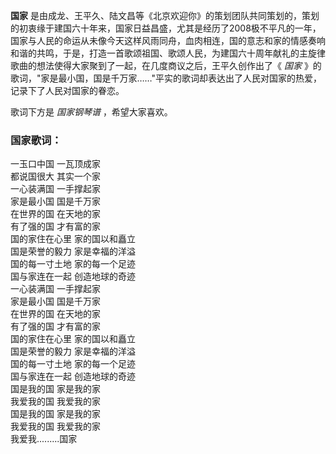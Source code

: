 

**国家**
是由成龙、王平久、陆文昌等《北京欢迎你》的策划团队共同策划的，策划的初衷缘于建国六十年来，国家日益昌盛，尤其是经历了2008极不平凡的一年，国家与人民的命运从未像今天这样风雨同舟，血肉相连，国的意志和家的情感奏响和谐的共鸣，于是，打造一首歌颂祖国、歌颂人民，为建国六十周年献礼的主旋律歌曲的想法使得大家聚到了一起，在几度商议之后，王平久创作出了《
_国家_ 》的歌词，"家是最小国，国是千万家……"平实的歌词却表达出了人民对国家的热爱，记录下了人民对国家的眷恋。

  
歌词下方是 _国家钢琴谱_ ，希望大家喜欢。

### 国家歌词：

一玉口中国 一瓦顶成家  
都说国很大 其实一个家  
一心装满国 一手撑起家  
家是最小国 国是千万家  
在世界的国 在天地的家  
有了强的国 才有富的家  
国的家住在心里 家的国以和矗立  
国是荣誉的毅力 家是幸福的洋溢  
国的每一寸土地 家的每一个足迹  
国与家连在一起 创造地球的奇迹  
一心装满国 一手撑起家  
家是最小国 国是千万家  
在世界的国 在天地的家  
有了强的国 才有富的家  
国的家住在心里 家的国以和矗立  
国是荣誉的毅力 家是幸福的洋溢  
国的每一寸土地 家的每一个足迹  
国与家连在一起 创造地球的奇迹  
国是我的国 家是我的家  
我爱我的国 我爱我的家  
国是我的国 家是我的家  
我爱我的国 我爱我的家  
我爱我.........国家

